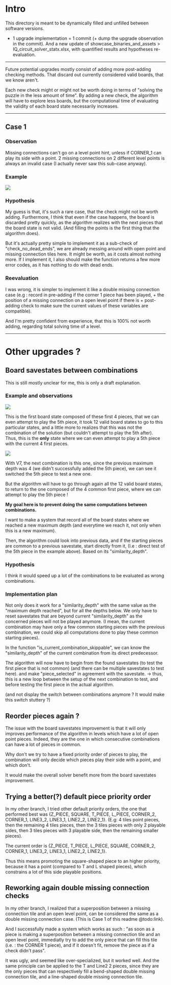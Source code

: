 # Intro

This directory is meant to be dynamically filled and unfilled between software versions.

- 1 upgrade implementation = 1 commit (+ dump the upgrade observation in the commit).
  And a new update of showcase_binaries_and_assets > IQ_circuit_solver_statx.xlsx, with quantified results and hypotheses re-evaluation.

---

Future potential upgrades mostly consist of adding more post-adding checking methods.
That discard out currently considered valid boards, that we know aren't.

Each new check might or might not be worth doing in terms of "solving the puzzle in the less amount of time".
By adding a new check, the algorithm will have to explore less boards, but the computational time of evaluating the validity of each board state necessarily increases.

---

## Case 1

### Observation

Missing connections can't go on a level point hint, unless if CORNER_1 can play its side with a point.
2 missing connections on 2 different level points is always an invalid case (I actually never saw this sub-case anyway).

### Example

<img src="https://github.com/adrienduque/IQ_circuit_solver/blob/master/potential_upgrades/1.1.png">

### Hypothesis

My guess is that, it's such a rare case, that the check might not be worth adding. Furthermore, I think that even if the case happens, the board is discarded pretty quickly, as the algorithm realizes with the next pieces that the board state is not valid. (And filling the points is the first thing that the algorithm does).

But it's actually pretty simple to implement it as a sub-check of "check_no_dead_ends", we are already messing around with open point and missing connection tiles here. It might be worth, as it costs almost nothing more.
If I implement it, I also should make the function returns a few more error codes, as it has nothing to do with dead ends.

### Reevaluation

I was wrong, it is simpler to implement it like a double missing connection case (e.g : record in pre-adding if the corner 1 piece has been played, + the position of a missing connection on a open level point if there is + post-adding check to make sure the current values of these variables are compatible).

And I'm pretty confident from experience, that this is 100% not worth adding, regarding total solving time of a level.

---

# Other upgrades ?

## Board savestates between combinations

This is still mostly unclear for me, this is only a draft explanation.

### Example and observations

<img src="https://github.com/adrienduque/IQ_circuit_solver/blob/master/potential_upgrades/combination_savestates_1.png">

This is the first board state composed of these first 4 pieces, that we can even attempt to play the 5th piece, it took 12 valid board states to go to this particular states, and a little more to realizes that this was not the combination of the solution (but couldn't attempt to play the 5th after). Thus, this is the **only** state where we can even attempt to play a 5th piece with the current 4 first pieces.

<img src="https://github.com/adrienduque/IQ_circuit_solver/blob/master/potential_upgrades/combination_savestates_2.png">

With V7, the next combination is this one, since the previous maximum depth was 4 (we didn't successfully added the 5th piece), we can see it switched the 5th piece to test a new one.

But the algorithm will have to go through again all the 12 valid board states, to return to the one composed of the 4 common first piece, where we can attempt to play the 5th piece !

**My goal here is to prevent doing the same computations between combinations.**

I want to make a system that record all of the board states where we reached a new maximum depth (and everytime we reach it, not only when this is a new maximum).

Then, the algorithm could look into previous data, and if the starting pieces are common to a previous savestate, start directly from it, (I.e : direct test of the 5th piece in the example above). Based on its "similarity_depth".

### Hypothesis

I think it would speed up a lot of the combinations to be evaluated as wrong combinations.

### Implementation plan

Not only does it work for a "similarity_depth" with the same value as the "maximum depth reached", but for all the depths below. We only have to reset savestates that are beyond current "similarity_depth" as the concerned pieces will not be played anymore. (I mean, the current combination may have only a few common starting pieces with the previous combination, we could skip all computations done to play these common starting pieces).

In the function "is_current_combination_skippable", we can know the "similarity_depth" of the current combination from its direct predecessor.

The algorithm will now have to begin from the found savestates (to test the first piece that is not common) (and there can be multiple savestates to test here). and make "piece_selected" in agreement with the savestate. -> thus, this is a new loop between the setup of the next combination to test, and before testing the first piece in the actual algorithm.

(and not display the switch between combinations anymore ? It would make this switch stuttery ?)

## Reorder pieces again ?

The issue with the board savestates improvement is that it will only improves performance of the algorithm in levels which have a lot of open point pieces. Indeed, they are the one in which consecutive combinations can have a lot of pieces in common.

Why don't we try to have a fixed priority order of pieces to play, the combination will only decide which pieces play their side with a point, and which don't.

It would make the overall solver benefit more from the board savestates improvement.

## Trying a better(?) default piece priority order

In my other branch, I tried other default priority orders, the one that performed best was {Z_PIECE, SQUARE, T_PIECE, L_PIECE, CORNER_2, CORNER_1, LINE3_2, LINE3_1, LINE2_2, LINE2_1}. (E.g: 4 tiles point pieces, then the remaining 4 tiles pieces, then the 3 tiles pieces with only 2 playable sides, then 3 tiles pieces with 3 playable side, then the remaining smaller pieces).

The current order is {Z_PIECE, T_PIECE, L_PIECE, SQUARE, CORNER_2, CORNER_1, LINE3_2, LINE3_1, LINE2_2, LINE2_1}.

Thus this means promoting the square-shaped piece to an higher priority, because it has a point (compared to T and L shaped pieces), which constrains a lot of this side playable positions.

## Reworking again double missing connection checks

In my other branch, I realized that a superposition between a missing connection tile and an open level point, can be considered the same as a double missing connection case. (This is Case 1 of this readme @todo:link).

And I successfully made a system which works as such : "as soon as a piece is making a superposition between a missing connection tile and an open level point, immediatly try to add the only piece that can fill this tile (i.e. : the CORNER 1 piece), and if it doesn't fit, remove the piece as if a check didn't pass".

It was ugly, and seemed like over-specialized, but it worked well. And the same principle can be applied to the T and Line2 2 pieces, since they are the only pieces that can respectively fill a bend-shaped double missing connection tile, and a line-shaped double missing connection tile.

